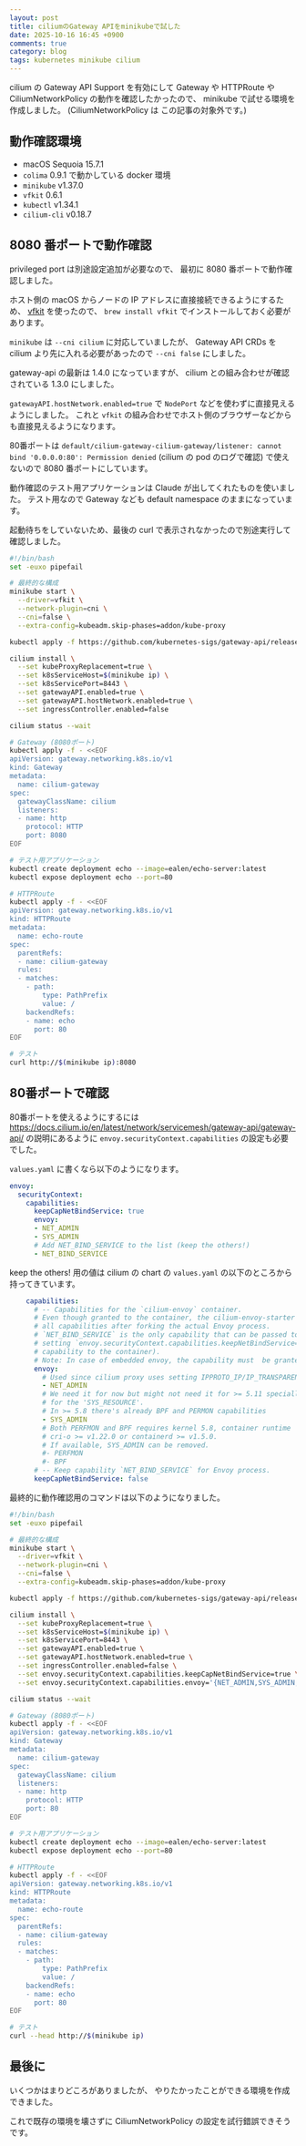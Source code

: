 ```yaml
---
layout: post
title: ciliumのGateway APIをminikubeで試した
date: 2025-10-16 16:45 +0900
comments: true
category: blog
tags: kubernetes minikube cilium
---
```

cilium の Gateway API Support を有効にして Gateway や HTTPRoute や CiliumNetworkPolicy の動作を確認したかったので、
minikube で試せる環境を作成しました。
(CiliumNetworkPolicy は この記事の対象外です。)
<!--more-->

## 動作確認環境

- macOS Sequoia 15.7.1
- `colima` 0.9.1 で動かしている docker 環境
- `minikube` v1.37.0
- `vfkit` 0.6.1
- `kubectl` v1.34.1
- `cilium-cli` v0.18.7

## 8080 番ポートで動作確認

privileged port は別途設定追加が必要なので、
最初に 8080 番ポートで動作確認しました。

ホスト側の macOS からノードの IP アドレスに直接接続できるようにするため、
[vfkit](https://minikube.sigs.k8s.io/docs/drivers/vfkit/) を使ったので、
`brew install vfkit` でインストールしておく必要があります。

`minikube` は `--cni cilium` に対応していましたが、
Gateway API CRDs を cilium より先に入れる必要があったので
`--cni false` にしました。

gateway-api の最新は 1.4.0 になっていますが、
cilium との組み合わせが確認されている 1.3.0 にしました。

`gatewayAPI.hostNetwork.enabled=true` で `NodePort` などを使わずに直接見えるようにしました。
これと `vfkit` の組み合わせでホスト側のブラウザーなどからも直接見えるようになります。

80番ポートは `default/cilium-gateway-cilium-gateway/listener: cannot bind '0.0.0.0:80': Permission denied` (cilium の pod のログで確認) で使えないので 8080 番ポートにしています。

動作確認のテスト用アプリケーションは Claude が出してくれたものを使いました。
テスト用なので Gateway なども default namespace のままになっています。

起動待ちをしていないため、最後の curl で表示されなかったので別途実行して確認しました。

```bash
#!/bin/bash
set -euxo pipefail

# 最終的な構成
minikube start \
  --driver=vfkit \
  --network-plugin=cni \
  --cni=false \
  --extra-config=kubeadm.skip-phases=addon/kube-proxy

kubectl apply -f https://github.com/kubernetes-sigs/gateway-api/releases/download/v1.3.0/standard-install.yaml

cilium install \
  --set kubeProxyReplacement=true \
  --set k8sServiceHost=$(minikube ip) \
  --set k8sServicePort=8443 \
  --set gatewayAPI.enabled=true \
  --set gatewayAPI.hostNetwork.enabled=true \
  --set ingressController.enabled=false

cilium status --wait

# Gateway (8080ポート)
kubectl apply -f - <<EOF
apiVersion: gateway.networking.k8s.io/v1
kind: Gateway
metadata:
  name: cilium-gateway
spec:
  gatewayClassName: cilium
  listeners:
  - name: http
    protocol: HTTP
    port: 8080
EOF

# テスト用アプリケーション
kubectl create deployment echo --image=ealen/echo-server:latest
kubectl expose deployment echo --port=80

# HTTPRoute
kubectl apply -f - <<EOF
apiVersion: gateway.networking.k8s.io/v1
kind: HTTPRoute
metadata:
  name: echo-route
spec:
  parentRefs:
  - name: cilium-gateway
  rules:
  - matches:
    - path:
        type: PathPrefix
        value: /
    backendRefs:
    - name: echo
      port: 80
EOF

# テスト
curl http://$(minikube ip):8080
```

## 80番ポートで確認

80番ポートを使えるようにするには
<https://docs.cilium.io/en/latest/network/servicemesh/gateway-api/gateway-api/>
の説明にあるように `envoy.securityContext.capabilities` の設定も必要でした。

`values.yaml` に書くなら以下のようになります。

```yaml
envoy:
  securityContext:
    capabilities:
      keepCapNetBindService: true
      envoy:
      - NET_ADMIN
      - SYS_ADMIN
      # Add NET_BIND_SERVICE to the list (keep the others!)
      - NET_BIND_SERVICE
```

keep the others! 用の値は cilium の chart の `values.yaml` の以下のところから持ってきています。

```yaml
    capabilities:
      # -- Capabilities for the `cilium-envoy` container.
      # Even though granted to the container, the cilium-envoy-starter wrapper drops
      # all capabilities after forking the actual Envoy process.
      # `NET_BIND_SERVICE` is the only capability that can be passed to the Envoy process by
      # setting `envoy.securityContext.capabilities.keepNetBindService=true` (in addition to granting the
      # capability to the container).
      # Note: In case of embedded envoy, the capability must  be granted to the cilium-agent container.
      envoy:
        # Used since cilium proxy uses setting IPPROTO_IP/IP_TRANSPARENT
        - NET_ADMIN
        # We need it for now but might not need it for >= 5.11 specially
        # for the 'SYS_RESOURCE'.
        # In >= 5.8 there's already BPF and PERMON capabilities
        - SYS_ADMIN
        # Both PERFMON and BPF requires kernel 5.8, container runtime
        # cri-o >= v1.22.0 or containerd >= v1.5.0.
        # If available, SYS_ADMIN can be removed.
        #- PERFMON
        #- BPF
      # -- Keep capability `NET_BIND_SERVICE` for Envoy process.
      keepCapNetBindService: false
```

最終的に動作確認用のコマンドは以下のようになりました。

```bash
#!/bin/bash
set -euxo pipefail

# 最終的な構成
minikube start \
  --driver=vfkit \
  --network-plugin=cni \
  --cni=false \
  --extra-config=kubeadm.skip-phases=addon/kube-proxy

kubectl apply -f https://github.com/kubernetes-sigs/gateway-api/releases/download/v1.3.0/standard-install.yaml

cilium install \
  --set kubeProxyReplacement=true \
  --set k8sServiceHost=$(minikube ip) \
  --set k8sServicePort=8443 \
  --set gatewayAPI.enabled=true \
  --set gatewayAPI.hostNetwork.enabled=true \
  --set ingressController.enabled=false \
  --set envoy.securityContext.capabilities.keepCapNetBindService=true \
  --set envoy.securityContext.capabilities.envoy='{NET_ADMIN,SYS_ADMIN,NET_BIND_SERVICE}'

cilium status --wait

# Gateway (8080ポート)
kubectl apply -f - <<EOF
apiVersion: gateway.networking.k8s.io/v1
kind: Gateway
metadata:
  name: cilium-gateway
spec:
  gatewayClassName: cilium
  listeners:
  - name: http
    protocol: HTTP
    port: 80
EOF

# テスト用アプリケーション
kubectl create deployment echo --image=ealen/echo-server:latest
kubectl expose deployment echo --port=80

# HTTPRoute
kubectl apply -f - <<EOF
apiVersion: gateway.networking.k8s.io/v1
kind: HTTPRoute
metadata:
  name: echo-route
spec:
  parentRefs:
  - name: cilium-gateway
  rules:
  - matches:
    - path:
        type: PathPrefix
        value: /
    backendRefs:
    - name: echo
      port: 80
EOF

# テスト
curl --head http://$(minikube ip)
```

## 最後に

いくつかはまりどころがありましたが、
やりたかったことができる環境を作成できました。

これで既存の環境を壊さずに CiliumNetworkPolicy の設定を試行錯誤できそうです。
